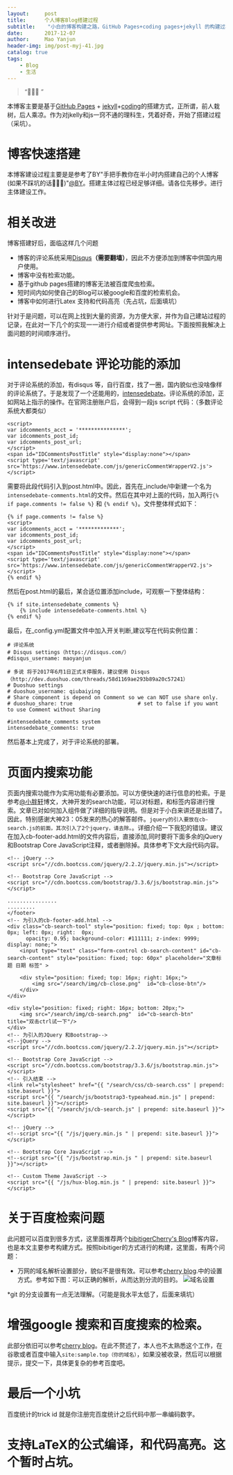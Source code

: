 ```yaml
---
layout:     post
title:      个人博客Blog搭建过程
subtitle:    "小白的博客构建之路，GitHub Pages+coding pages+jekyll 的构建过程"
date:       2017-12-07
author:     Mao Yanjun
header-img: img/post-myj-41.jpg
catalog: true
tags:
    - Blog
    - 生活
---
```


> “🙉🙉🙉 ”

本博客主要是基于[GitHub Pages](https://pages.github.com/) + [jekyll](http://jekyll.com.cn/)+[coding](https://coding.net/)的搭建方式，正所谓，前人栽树，后人乘凉。作为对jkelly和js一窍不通的理科生，凭着好奇，开始了搭建过程（采坑）。

# 博客快速搭建

本博客建设过程主要是是参考了BY"手把手教你在半小时内搭建自己的个人博客(如果不踩坑的话🙈🙊🙉)"[@BY](http://qiubaiying.top/2017/02/06/%E5%BF%AB%E9%80%9F%E6%90%AD%E5%BB%BA%E4%B8%AA%E4%BA%BA%E5%8D%9A%E5%AE%A2/)。搭建主体过程已经足够详细。请各位先移步。进行主体建设工作。

# 相关改进

博客搭建好后，面临这样几个问题

* 博客的评论系统采用[Disqus](http://www.disqus.com/)**（需要翻墙）**，因此不方便添加到博客中供国内用户使用。
* 博客中没有检索功能。
* 基于github pages搭建的博客无法被百度爬虫检索。
* 短时间内如何使自己的Blog可以被google和百度的检索机会。
* 博客中如何进行Latex 支持和代码高亮（先占坑，后面填坑）

针对于是问题，可以在网上找到大量的资源，为方便大家，并作为自己建站过程的记录，在此对一下几个的实现一一进行介绍或者提供参考网址。下面按照我解决上面问题的时间顺序进行。

# intensedebate 评论功能的添加

对于评论系统的添加，有disqus 等，自行百度，找了一圈，国内貌似也没啥像样的评论系统了。于是发现了一个还能用的，[intensedebate](https://intensedebate.com/)。评论系统的添加，正如网站上指示的操作。在官网注册账户后，会得到一段js script 代码：（多数评论系统大都类似）
```
<script>
var idcomments_acct = '***************';
var idcomments_post_id;
var idcomments_post_url;
</script>
<span id="IDCommentsPostTitle" style="display:none"></span>
<script type='text/javascript' src='https://www.intensedebate.com/js/genericCommentWrapperV2.js'></script>

```

需要将此段代码引入到post.html中。因此，首先在_include/中新建一个名为```intensedebate-comments.html```的文件。然后在其中对上面的代码，加入两行```{% if page.comments != false %}``` 和 ```{% endif %}```。文件整体样式如下：

```
{% if page.comments != false %}
<script>
var idcomments_acct = '*************';
var idcomments_post_id;
var idcomments_post_url;
</script>
<span id="IDCommentsPostTitle" style="display:none"></span>
<script type='text/javascript' src='https://www.intensedebate.com/js/genericCommentWrapperV2.js'></script>
{% endif %}
```
然后在post.html的最后，某合适位置添加include，可观察一下整体结构：
```
{% if site.intensedebate_comments %}
    {% include intensedebate-comments.html %}
{% endif %}
```
最后，在_config.yml配置文件中加入开关判断,建议写在代码实例位置：
```
# 评论系统
# Disqus settings（https://disqus.com/）
#disqus_username: maoyanjun

# 多说 将于2017年6月1日正式关停服务，建议使用 Disqus（http://dev.duoshuo.com/threads/58d1169ae293b89a20c57241）
# Duoshuo settings
# duoshuo_username: qiubaiying
# Share component is depend on Comment so we can NOT use share only.
# duoshuo_share: true                     # set to false if you want to use Comment without Sharing

#intensedebate_comments system
intensedebate_comments: true
```
然后基本上完成了，对于评论系统的部署。

# 页面内搜索功能

页面内搜索功能作为实用功能有必要添加。可以方便快速的进行信息的检索。于是参考[@小胖轩](https://www.codeboy.me/2016/01/18/jekyll-search-component/)博文，大神开发的search功能，可以对标题，和标签内容进行搜索。文章已对如何加入组件做了详细的指导说明。但是对于小白来讲还是出错了。因此，特别感谢大神23：05发来的热心的解答邮件。```jquery的引入要放在cb-search.js的前面，其次引入了2个jquery，请去除。```。详细介绍一下我犯的错误。建议在加入cb-footer-add.html的文件内容后，直接添加,同时要将下面多余的jQuery和Bootstrap Core JavaScript注释，或者删除掉。具体参考下文大段代码内容。
```
<!-- jQuery -->
<script src="//cdn.bootcss.com/jquery/2.2.2/jquery.min.js"></script>

<!-- Bootstrap Core JavaScript -->
<script src="//cdn.bootcss.com/bootstrap/3.3.6/js/bootstrap.min.js"></script>
```

```
................
.........
</footer>
<!-- 为引入的cb-footer-add.html -->
<div class="cb-search-tool" style="position: fixed; top: 0px ; bottom: 0px; left: 0px; right:  0px;
      opacity: 0.95; background-color: #111111; z-index: 9999; display: none;">
    <input type="text" class="form-control cb-search-content" id="cb-search-content" style="position: fixed; top: 60px" placeholder="文章标题 日期 标签" >

    <div style="position: fixed; top: 16px; right: 16px;">
        <img src="/search/img/cb-close.png"  id="cb-close-btn"/>
    </div>
</div>

<div style="position: fixed; right: 16px; bottom: 20px;">
    <img src="/search/img/cb-search.png"  id="cb-search-btn"  title="双击ctrl试一下"/>
</div>
<!-- 为引入的JQuery 和Bootstrap-->
<!--jQuery -->
<script src="//cdn.bootcss.com/jquery/2.2.2/jquery.min.js"></script>

<!-- Bootstrap Core JavaScript -->
<script src="//cdn.bootcss.com/bootstrap/3.3.6/js/bootstrap.min.js"></script>
<!-- 引入结束 -->
<link rel="stylesheet" href="{{ "/search/css/cb-search.css" | prepend: site.baseurl }}">
<script src="{{ "/search/js/bootstrap3-typeahead.min.js" | prepend: site.baseurl }}"></script>
<script src="{{ "/search/js/cb-search.js" | prepend: site.baseurl }}"></script>

<!-- jQuery -->
<!--script src="{{ "/js/jquery.min.js " | prepend: site.baseurl }}"></script>

<!-- Bootstrap Core JavaScript -->
<!--script src="{{ "/js/bootstrap.min.js " | prepend: site.baseurl }}"></script>

<!-- Custom Theme JavaScript -->
<script src="{{ "/js/hux-blog.min.js " | prepend: site.baseurl }}"></script>
```
# 关于百度检索问题
此问题可以百度到很多方式，这里面推荐两个[bibitiger](http://blog.bibitiger.cn/blog/2017/02/23/duel-github-cant-for-baiduspiders/)[Cherry's Blog](https://juejin.im/post/590b451a0ce46300588c43a0)博客内容，也是本文主要参考构建方式。按照bibitiger的方式进行的构建，这里面，有两个问题：
* 万网的域名解析设置部分，貌似不是很有效。可以参考[cherry blog](http://cherryblog.site/hexo-3.html).中的设置方式。参考如下图：可以正确的解析，从而达到分流的目的。
![域名设置](https://i.imgur.com/gGlswxH.png)

*git 的分支设置有一点无法理解。（可能是我水平太低了，后面来填坑） 

# 增强google 搜索和百度搜索的检索。

此部分依旧可以参考[cherry blog](http://cherryblog.site/hexo-3.html)。在此不赘述了，本人也不太熟悉这个工作，在谷歌或者百度中输入```site:sample.top（你的域名）```，如果没被收录，然后可以根据提示，提交一下，具体更复杂的参考百度吧。

# 最后一个小坑

百度统计的trick id 就是你注册完百度统计之后代码中那一串编码数字。 

# 支持LaTeX的公式编译，和代码高亮。这个暂时占坑。












